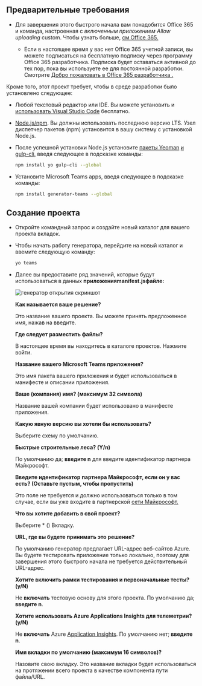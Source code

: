 ## <a name="prerequisites"></a>Предварительные требования

- Для завершения этого быстрого начала вам понадобится Office 365 и команда, настроенная с *включенным приложением Allow uploading* custom. Чтобы узнать больше, [см Office 365.](~/concepts/build-and-test/prepare-your-o365-tenant.md)

  - Если в настоящее время у вас нет Office 365 учетной записи, вы можете подписаться на бесплатную подписку через программу Office 365 разработчика. Подписка будет оставаться активной до тех пор, пока вы используете ее для постоянной разработки. Смотрите [Добро пожаловать в Office 365 разработчика .](/office/developer-program/microsoft-365-developer-program)

Кроме того, этот проект требует, чтобы в среде разработки было установлено следующее:

- Любой текстовый редактор или IDE. Вы можете установить и [использовать Visual Studio Code](https://code.visualstudio.com/download) бесплатно.

- [Node.js/npm](https://nodejs.org/en/). Вы должны использовать последнюю версию LTS. Узел диспетчер пакетов (npm) установится в вашу систему с установкой Node.js.

- После успешной установки Node.js установите [пакеты Yeoman](https://yeoman.io/) [и gulp-cli,](https://www.npmjs.com/package/gulp-cli) введя следующее в подсказке команды:

    ```bash
    npm install yo gulp-cli --global
    ```

- Установите Microsoft Teams apps, введя следующее в подсказке команды:

    ```bash
    npm install generator-teams --global
    ```

## <a name="generate-your-project"></a>Создание проекта

- Откройте командный запрос и создайте новый каталог для вашего проекта вкладок.

- Чтобы начать работу генератора, перейдите на новый каталог и ввемите следующую команду:

    ```bash
    yo teams
    ```

- Далее вы предоставите ряд значений, которые будут использоваться в данных **приложенияmanifest.jsфайле:**

    ![генератор открытия скриншот](/microsoftteams/platform/assets/images/tab-images/teamsTabScreenshot.PNG)

    **Как называется ваше решение?**

    Это название вашего проекта. Вы можете принять предложенное имя, нажав на введите.

    **Где следует разместить файлы?**

    В настоящее время вы находитесь в каталоге проектов. Нажмите войти.

    **Название вашего Microsoft Teams приложения?**

    Это имя пакета вашего приложения и будет использоваться в манифесте и описании приложения.

    **Ваше (компания) имя? (максимум 32 символа)**

    Название вашей компании будет использовано в манифесте приложения.

    **Какую явную версию вы хотели бы использовать?**

    Выберите схему по умолчанию.

    **Быстрые строительные леса? (Y/n)**

    По умолчанию да; **введите n** для введите идентификатор партнера Майкрософт.

    **Введите идентификатор партнера Майкрософт, если он у вас есть? (Оставьте пустым, чтобы пропустить)**

    Это поле не требуется и должно использоваться только в том случае, если вы уже входите в партнерской [сети Майкрософт.](https://partner.microsoft.com)

    **Что вы хотите добавить в свой проект?**

    Выберите &ast; () Вкладку.

    **URL, где вы будете принимать это решение?**

    По умолчанию генератор предлагает URL-адрес веб-сайтов Azure. Вы будете тестировать приложение только локально, поэтому для завершения этого быстрого начала не требуется действительный URL-адрес.

    **Хотите включить рамки тестирования и первоначальные тесты? (y/N)**

    Не **включать** тестовую основу для этого проекта. По умолчанию да; **введите n**.

    **Хотите использовать Azure Applications Insights для телеметрии? (y/N)**

    Не **включать** Azure [Application Insights](/azure-docs/articles/azure-monitor/app/app-insights-overview.md). По умолчанию нет; **введите n**.

    **Имя вкладки по умолчанию (максимум 16 символов)?**

    Назовите свою вкладку. Это название вкладки будет использоваться на протяжении всего проекта в качестве компонента пути файла/URL.
